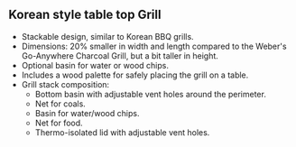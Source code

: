 ## Korean style table top Grill
  
- Stackable design, similar to Korean BBQ grills.
- Dimensions: 20% smaller in width and length compared to the Weber's Go-Anywhere Charcoal Grill, but a bit taller in height.
- Optional basin for water or wood chips.
- Includes a wood palette for safely placing the grill on a table.
- Grill stack composition:
  - Bottom basin with adjustable vent holes around the perimeter.
  - Net for coals.
  - Basin for water/wood chips.
  - Net for food.
  - Thermo-isolated lid with adjustable vent holes.
